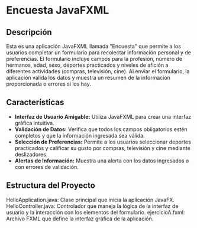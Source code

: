 # Encuesta JavaFXML

## Descripción

Esta es una aplicación JavaFXML llamada "Encuesta" que permite a los usuarios completar un formulario para recolectar información personal y de preferencias. El formulario incluye campos para la profesión, número de hermanos, edad, sexo, deportes practicados y niveles de afición a diferentes actividades (compras, televisión, cine). Al enviar el formulario, la aplicación valida los datos y muestra un resumen de la información proporcionada o errores si los hay.

## Características

- **Interfaz de Usuario Amigable:** Utiliza JavaFXML para crear una interfaz gráfica intuitiva.
- **Validación de Datos:** Verifica que todos los campos obligatorios estén completos y que la información ingresada sea válida.
- **Selección de Preferencias:** Permite a los usuarios seleccionar deportes practicados y calificar su gusto por compras, televisión y cine mediante deslizadores.
- **Alertas de Información:** Muestra una alerta con los datos ingresados o con errores de validación.

## Estructura del Proyecto

  HelloApplication.java: Clase principal que inicia la aplicación JavaFX.
  HelloController.java: Controlador que maneja la lógica de la interfaz de usuario y la interacción con los elementos del formulario.
  ejercicioA.fxml: Archivo FXML que define la interfaz gráfica de la aplicación.
